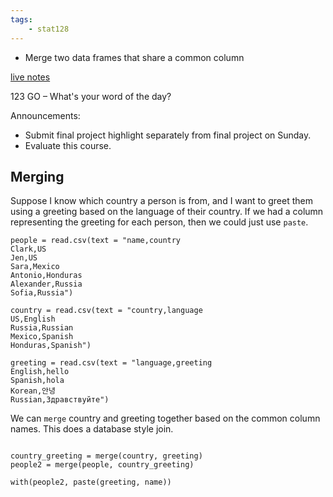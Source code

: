 ```yaml
---
tags:
    - stat128
---
```



- Merge two data frames that share a common column

[live notes](https://github.com/clarkfitzg/stat128/blob/master/2020-12-09.Rmd)

123 GO – What's your word of the day?

Announcements:

- Submit final project highlight separately from final project on Sunday.
- Evaluate this course.


## Merging

Suppose I know which country a person is from, and I want to greet them using a greeting based on the language of their country.
If we had a column representing the greeting for each person, then we could just use `paste`.

```{r}
people = read.csv(text = "name,country
Clark,US
Jen,US
Sara,Mexico
Antonio,Honduras
Alexander,Russia
Sofia,Russia")

country = read.csv(text = "country,language
US,English
Russia,Russian
Mexico,Spanish
Honduras,Spanish")

greeting = read.csv(text = "language,greeting
English,hello
Spanish,hola
Korean,안녕
Russian,Здравствуйте")
```

We can `merge` country and greeting together based on the common column names.
This does a database style join.

```{r}

country_greeting = merge(country, greeting)
people2 = merge(people, country_greeting)

with(people2, paste(greeting, name))
```


